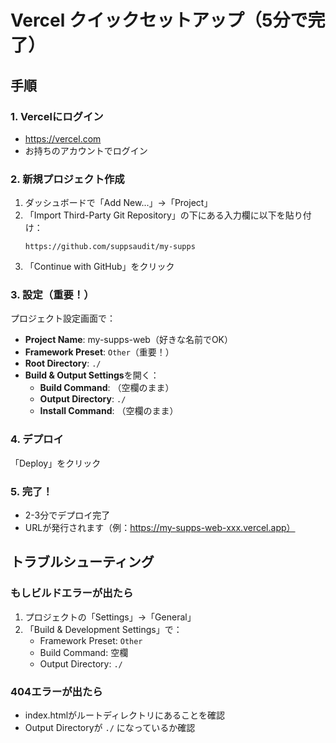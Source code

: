 # Vercel クイックセットアップ（5分で完了）

## 手順

### 1. Vercelにログイン
- https://vercel.com
- お持ちのアカウントでログイン

### 2. 新規プロジェクト作成
1. ダッシュボードで「Add New...」→「Project」
2. 「Import Third-Party Git Repository」の下にある入力欄に以下を貼り付け：
   ```
   https://github.com/suppsaudit/my-supps
   ```
3. 「Continue with GitHub」をクリック

### 3. 設定（重要！）
プロジェクト設定画面で：
- **Project Name**: my-supps-web（好きな名前でOK）
- **Framework Preset**: `Other`（重要！）
- **Root Directory**: `./`
- **Build & Output Settings**を開く：
  - **Build Command**: （空欄のまま）
  - **Output Directory**: `./`
  - **Install Command**: （空欄のまま）

### 4. デプロイ
「Deploy」をクリック

### 5. 完了！
- 2-3分でデプロイ完了
- URLが発行されます（例：https://my-supps-web-xxx.vercel.app）

## トラブルシューティング

### もしビルドエラーが出たら
1. プロジェクトの「Settings」→「General」
2. 「Build & Development Settings」で：
   - Framework Preset: `Other`
   - Build Command: 空欄
   - Output Directory: `./`

### 404エラーが出たら
- index.htmlがルートディレクトリにあることを確認
- Output Directoryが `./` になっているか確認